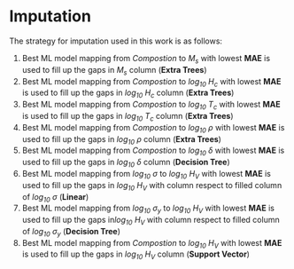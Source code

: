 # Imputation

The strategy for imputation used in this work is as follows:
1. Best ML model mapping from *Compostion* to *M<sub>s</sub>* with lowest **MAE** is used to fill up the gaps in *M<sub>s</sub>* column (**Extra Trees**)
2. Best ML model mapping from *Compostion* to *log<sub>10</sub> H<sub>c</sub>* with lowest **MAE** is used to fill up the gaps in *log<sub>10</sub> H<sub>c</sub>* column (**Extra Trees**)
3. Best ML model mapping from *Compostion* to *log<sub>10</sub> T<sub>c</sub>* with lowest **MAE** is used to fill up the gaps in *log<sub>10</sub> T<sub>c</sub>* column (**Extra Trees**)
4. Best ML model mapping from *Compostion* to *log<sub>10</sub> ρ* with lowest **MAE** is used to fill up the gaps in *log<sub>10</sub> ρ* column (**Extra Trees**)
5. Best ML model mapping from *Compostion* to *log<sub>10</sub> δ* with lowest **MAE** is used to fill up the gaps in *log<sub>10</sub> δ* column (**Decision Tree**)
6. Best ML model mapping from *log<sub>10</sub> σ* to *log<sub>10</sub> H<sub>V</sub>* with lowest **MAE** is used to fill up the gaps in *log<sub>10</sub> H<sub>V</sub>* with column respect to filled column of *log<sub>10</sub> σ* (**Linear**)
7. Best ML model mapping from *log<sub>10</sub> σ<sub>y</sub>* to *log<sub>10</sub> H<sub>V</sub>* with lowest **MAE** is used to fill up the gaps in*log<sub>10</sub> H<sub>V</sub>* with column respect to filled column of *log<sub>10</sub> σ<sub>y</sub>* (**Decision Tree**)
8. Best ML model mapping from *Compostion* to *log<sub>10</sub> H<sub>V</sub>* with lowest **MAE** is used to fill up the gaps in *log<sub>10</sub> H<sub>V</sub>* column (**Support Vector**)
